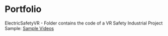 # Portfolio

ElectricSafetyVR - Folder contains the code of a VR Safety Industrial Project Sample: [Sample Videos](https://drive.google.com/drive/folders/15j8kkFQ6jK2l7IbAzqgUFwwnOCBNEi9d?usp=sharing)
